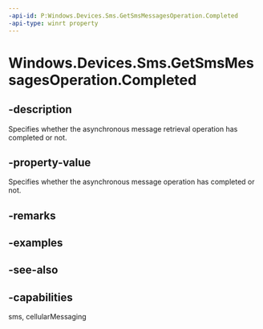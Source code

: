 ----api-id: P:Windows.Devices.Sms.GetSmsMessagesOperation.Completed
-api-type: winrt property
---<!-- Property syntaxpublic Windows.Foundation.AsyncOperationWithProgressCompletedHandler<Windows.Foundation.Collections.IVectorView<Windows.Devices.Sms.ISmsMessage>, int> Completed { get;  set; }--># Windows.Devices.Sms.GetSmsMessagesOperation.Completed## -descriptionSpecifies whether the asynchronous message retrieval operation has completed or not.## -property-valueSpecifies whether the asynchronous message operation has completed or not.## -remarks## -examples## -see-also## -capabilitiessms, cellularMessaging